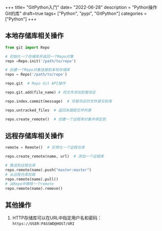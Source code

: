 +++
title= "GitPython入门"
date= "2022-06-28"
description = "Python操作Git的库"
draft=true
tags= ["Python", "pypi", "GitPython"] 
categories = ["Python"]
+++

## 本地存储库相关操作

```python
from git import Repo

# 初始化一个存储库并返回一个Repo对象
repo =Repo.init('/path/to/repo')

# 创建一个Repo对象连接到本地存储库
repo = Repo('/path/to/repo')

repo.git  # Repo Git API操作

repo.git.add(file_name) # 将文件添加到暂存区

repo.index.commit(message)  # 将暂存区的文件提交到库

repo.untracked_files  # 返回未跟踪文件列表

repo.create_remote()  # 创建一个远程库对象并绑定到
```



## 远程存储库相关操作

```python
remote = Remote()  # 实例化一个远程仓库

repo.create_remote(name, url)  # 添加一个远程库

# 推送到远程仓库
repo.remote(name).push("master:master")  
# 从远程仓库拉取
repo.remote(name).pull()
# 从Repo中移除一个remote
repo.remote(name).remove()  

```



## 其他操作

1. HTTP存储库可以在URL中指定用户名和密码： `https://USER:PASSWD@HOST/URI`
